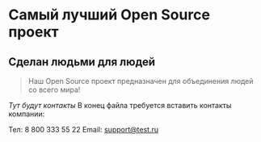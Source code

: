 # Самый лучший Open Source проект

## Сделан людьми для людей

> Наш Open Source проект предназначен для объединения людей со всего мира!

_Тут будут контакты_
В конец файла требуется вставить контакты компании:

Тел: 8 800 333 55 22
Email: support@test.ru

